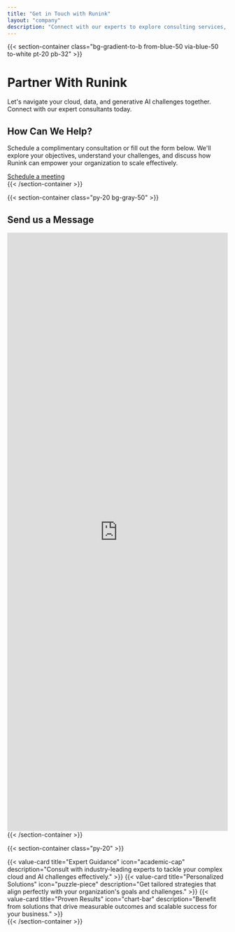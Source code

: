 ```yaml
---
title: "Get in Touch with Runink"
layout: "company"
description: "Connect with our experts to explore consulting services, partnerships, or general inquiries."
---
```


{{< section-container class="bg-gradient-to-b from-blue-50 via-blue-50 to-white pt-20 pb-32" >}}
    <div class="text-center">
        <h1 class="text-4xl md:text-5xl font-bold mb-6">Partner With Runink</h1>
        <p class="text-xl text-gray-600 mb-12">Let's navigate your cloud, data, and generative AI challenges together. Connect with our expert consultants today.</p>
        <div class="max-w-3xl mx-auto bg-gray rounded-xl shadow-sm p-8">
            <h2 class="text-3xl font-bold mb-4">How Can We Help?</h2>
            <p class="text-xl text-gray-600">
                Schedule a complimentary consultation or fill out the form below. We'll explore your objectives, understand your challenges, and discuss how Runink can empower your organization to scale effectively.
            </p>
            <div class="mt-8">
                <link href="https://assets.calendly.com/assets/external/widget.css" rel="stylesheet">
                <script src="https://assets.calendly.com/assets/external/widget.js" type="text/javascript" async></script>
                <a class="inline-block bg-blue hover:bg-blue-700 text-purple font-semibold py-3 px-6 rounded-lg shadow" href="#" onclick="Calendly.initPopupWidget({url: 'https://calendly.com/runink'});return false;">
                    Schedule a meeting
                </a>
            </div>
        </div>
    </div>
{{< /section-container >}}

{{< section-container class="py-20 bg-gray-50" >}}
    <div class="max-w-4xl mx-auto">
        <h2 class="text-3xl font-bold text-center mb-12">Send us a Message</h2>
        <div class="flex justify-center">
            <iframe src="https://docs.google.com/forms/d/e/1FAIpQLSfE6RANq4sVOs49LI71f6KZA-7d1Rm_ddb2dqQWgZF1dqfvXA/viewform?embedded=true" width="100%" height="1367" frameborder="0" marginheight="0" marginwidth="0">Loading…</iframe>
        </div>
    </div>
{{< /section-container >}}

{{< section-container class="py-20" >}}
    <div class="max-w-6xl mx-auto text-center grid grid-cols-1 md:grid-cols-3 gap-8">
        {{< value-card 
            title="Expert Guidance"
            icon="academic-cap"
            description="Consult with industry-leading experts to tackle your complex cloud and AI challenges effectively."
        >}}
        {{< value-card 
            title="Personalized Solutions"
            icon="puzzle-piece"
            description="Get tailored strategies that align perfectly with your organization's goals and challenges."
        >}}
        {{< value-card 
            title="Proven Results"
            icon="chart-bar"
            description="Benefit from solutions that drive measurable outcomes and scalable success for your business."
        >}}
    </div>
{{< /section-container >}}
